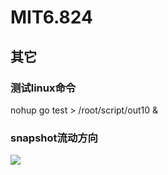 # MIT6.824
## 其它

### 测试linux命令

nohup go test > /root/script/out10 &

### snapshot流动方向

![](C:\Users\luoch\software\github\MIT6.824\snapshot流动方向.jpg)